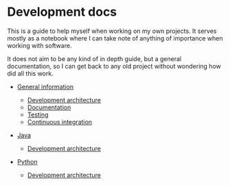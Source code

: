 # Development docs

This is a guide to help myself when working on my own projects. It serves mostly as a notebook where I can take note of anything of importance when working with software.

It does not aim to be any kind of in depth guide, but a general documentation, so I can get back to any old project without wondering how did all this work.

* [General information](general/index.md)
   * [Development architecture](general/dev_architecture.md)
   * [Documentation](general/documentation.md)
   * [Testing](general/testing.md)
   * [Continuous integration](general/ic.md)

* [Java](java/index.md)
   * [Development architecture](java/dev_architecture.md)
* [Python](python/index.md)
   * [Development architecture](python/dev_architecture.md)
